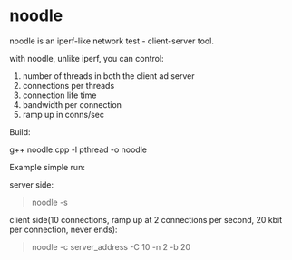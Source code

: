 # noodle
noodle is an iperf-like network test - client-server tool.

with noodle, unlike iperf, you can control:

1. number of threads in both the client ad server
2. connections per threads
3. connection life time
4. bandwidth per connection
5. ramp up in conns/sec


Build:

g++ noodle.cpp -l pthread -o noodle

Example simple run:

server side:

> noodle -s

client side(10 connections, ramp up at 2 connections per second, 20 kbit per connection, never ends):

> noodle -c server_address -C 10 -n 2 -b 20
